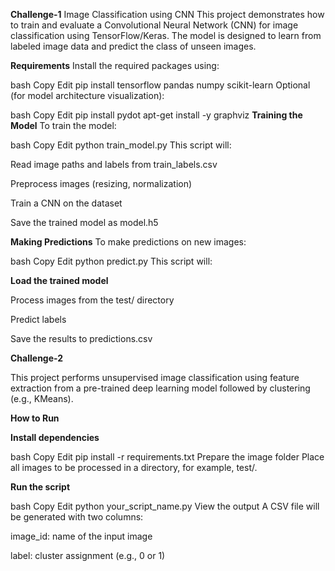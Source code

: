 **Challenge-1**
Image Classification using CNN
This project demonstrates how to train and evaluate a Convolutional Neural Network (CNN) for image classification using TensorFlow/Keras. The model is designed to learn from labeled image data and predict the class of unseen images.

**Requirements**
Install the required packages using:

bash
Copy
Edit
pip install tensorflow pandas numpy scikit-learn
Optional (for model architecture visualization):

bash
Copy
Edit
pip install pydot
apt-get install -y graphviz
**Training the Model**
To train the model:

bash
Copy
Edit
python train_model.py
This script will:

Read image paths and labels from train_labels.csv

Preprocess images (resizing, normalization)

Train a CNN on the dataset

Save the trained model as model.h5

**Making Predictions**
To make predictions on new images:

bash
Copy
Edit
python predict.py
This script will:

**Load the trained model**

Process images from the test/ directory

Predict labels

Save the results to predictions.csv

**Challenge-2**

This project performs unsupervised image classification using feature extraction from a pre-trained deep learning model followed by clustering (e.g., KMeans).

**How to Run**

**Install dependencies**

bash
Copy
Edit
pip install -r requirements.txt
Prepare the image folder
Place all images to be processed in a directory, for example, test/.

**Run the script**

bash
Copy
Edit
python your_script_name.py
View the output
A CSV file will be generated with two columns:

image_id: name of the input image

label: cluster assignment (e.g., 0 or 1)
